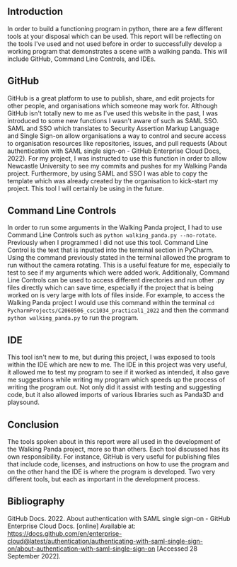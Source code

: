 
## Introduction 
In order to build a functioning program in python, there are a few different tools at your disposal which can be used. 
This report will be reflecting on the tools I've used and not used before in order to successfully 
develop a working program that demonstrates a scene with a walking panda. This will include GitHub, Command Line Controls, and IDEs.

## GitHub
GitHub is a great platform to use to publish, share, and edit projects for other people, and organisations which someone may
work for. Although GitHub isn't totally new to me as I've used this website in the past, I was introduced to some new functions I wasn't 
aware of such as SAML SSO. SAML and SSO which translates to Security Assertion Markup Language and Single Sign-on allow 
organisations a way to control and secure access to organisation resources like repositories, issues, and pull requests (About authentication with SAML single sign-on - GitHub Enterprise Cloud Docs, 2022).
For my project, I was instructed to use this function in order to allow Newcastle University to see my commits and pushes for my 
Walking Panda project. Furthermore, by using SAML and SSO I was able to copy the template which was already created by the 
organisation to kick-start my project. This tool I will certainly be using in the future. 


## Command Line Controls
In order to run some arguments in the Walking Panda project, I had to use Command Line Controls such as `python walking_panda.py --no-rotate`.
Previously when I programmed I did not use this tool. Command Line Control is the text that is inputted into the terminal section in PyCharm. 
Using the command previously stated in the terminal allowed the program to run without the camera rotating. This is a useful feature for me, especially to test to see if my
arguments which were added work. Additionally, Command Line Controls can be used to access different directories and 
run other .py files directly which can save time, especially if the project that is being worked on is very large with lots of 
files inside. For example, to access the Walking Panda project I would use this command within the terminal `cd PycharmProjects/C2060506_csc1034_practical1_2022`
and then the command `python walking_panda.py` to run the program.


## IDE
This tool isn't new to me, but during this project, I was exposed to tools within the IDE which are new to me. The IDE in this project 
was very useful, it allowed me to test my program to see if it worked as intended, it also gave me suggestions while writing my 
program which speeds up the process of writing the program out. Not only did it assist with testing and suggesting code, but it also allowed
imports of various libraries such as Panda3D and playsound. 

## Conclusion
The tools spoken about in this report were all used in the development of the Walking Panda project, more so than others. Each tool
discussed has its own responsibility. For instance, GitHub is very useful for publishing files that include
code, licenses, and instructions on how to use the program and on the other hand the IDE is where the program is developed. 
Two very different tools, but each as important in the development process.

## Bibliography
GitHub Docs. 2022. About authentication with SAML single sign-on - GitHub Enterprise Cloud Docs. [online] Available at: <https://docs.github.com/en/enterprise-cloud@latest/authentication/authenticating-with-saml-single-sign-on/about-authentication-with-saml-single-sign-on> [Accessed 28 September 2022].







